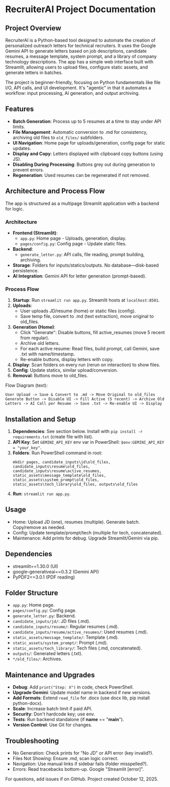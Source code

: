 # RecruiterAI Project Documentation

## Project Overview
RecruiterAI is a Python-based tool designed to automate the creation of personalized outreach letters for technical recruiters. It uses the Google Gemini API to generate letters based on job descriptions, candidate resumes, a message template, system prompt, and a library of company technology descriptions. The app has a simple web interface built with Streamlit, allowing users to upload files, configure static assets, and generate letters in batches.

The project is beginner-friendly, focusing on Python fundamentals like file I/O, API calls, and UI development. It's "agentic" in that it automates a workflow: input processing, AI generation, and output archiving.

## Features
- **Batch Generation**: Process up to 5 resumes at a time to stay under API limits.
- **File Management**: Automatic conversion to .md for consistency, archiving old files to `old_files/` subfolders.
- **UI Navigation**: Home page for uploads/generation, config page for static updates.
- **Display and Copy**: Letters displayed with clipboard copy buttons (using JS).
- **Disabling During Processing**: Buttons grey out during generation to prevent errors.
- **Regeneration**: Used resumes can be regenerated if not removed.

## Architecture and Process Flow
The app is structured as a multipage Streamlit application with a backend for logic.

### Architecture
- **Frontend (Streamlit)**:
  - `app.py`: Home page - Uploads, generation, display.
  - `pages/config.py`: Config page - Update static files.
- **Backend**:
  - `generate_letter.py`: API calls, file reading, prompt building, archiving.
- **Storage**: Folders for inputs/statics/outputs. No database—disk-based persistence.
- **AI Integration**: Gemini API for letter generation (prompt-based).

### Process Flow
1. **Startup**: Run `streamlit run app.py`. Streamlit hosts at `localhost:8501`.
2. **Uploads**:
   - User uploads JD/resume (home) or static files (config).
   - Save temp file, convert to .md (text extraction), move original to old_files.
3. **Generation (Home)**:
   - Click "Generate": Disable buttons, fill active_resumes (move 5 recent from regular).
   - Archive old letters.
   - For each active resume: Read files, build prompt, call Gemini, save .txt with name/timestamp.
   - Re-enable buttons, display letters with copy.
4. **Display**: Scan folders on every run (rerun on interaction) to show files.
5. **Config**: Update statics, similar upload/conversion.
6. **Removal**: Buttons move to old_files.

Flow Diagram (text):
```
User Upload -> Save & Convert to .md -> Move Original to old_files
Generate Button -> Disable UI -> Fill Active (5 recent) -> Archive Old Letters -> AI Call per Resume -> Save .txt -> Re-enable UI -> Display
```

## Installation and Setup
1. **Dependencies**: See section below. Install with `pip install -r requirements.txt` (create file with list).
2. **API Key**: Set `GEMINI_API_KEY` env var in PowerShell: `$env:GEMINI_API_KEY = "your_key"`.
3. **Folders**: Run PowerShell command in root:
   ```
   mkdir pages, candidate_inputs\jd\old_files, candidate_inputs\resume\old_files, candidate_inputs\resume\active_resumes, static_assets\message_template\old_files, static_assets\system_prompt\old_files, static_assets\tech_library\old_files, outputs\old_files
   ```
4. **Run**: `streamlit run app.py`.

## Usage
- Home: Upload JD (one), resumes (multiple). Generate batch. Copy/remove as needed.
- Config: Update template/prompt/tech (multiple for tech, concatenated).
- Maintenance: Add prints for debug. Upgrade Streamlit/Gemini via pip.

## Dependencies
- streamlit==1.30.0 (UI)
- google-generativeai==0.3.2 (Gemini API)
- PyPDF2==3.0.1 (PDF reading)

## Folder Structure
- `app.py`: Home page.
- `pages/config.py`: Config page.
- `generate_letter.py`: Backend.
- `candidate_inputs/jd/`: JD files (.md).
- `candidate_inputs/resume/`: Regular resumes (.md).
- `candidate_inputs/resume/active_resumes/`: Used resumes (.md).
- `static_assets/message_template/`: Template (.md).
- `static_assets/system_prompt/`: Prompt (.md).
- `static_assets/tech_library/`: Tech files (.md, concatenated).
- `outputs/`: Generated letters (.txt).
- `*/old_files/`: Archives.

## Maintenance and Upgrades
- **Debug**: Add `print("Step: X")` in code, check PowerShell.
- **Upgrade Gemini**: Update model name in backend if new versions.
- **Add Formats**: Extend `read_file` for .docx (use docx lib, pip install python-docx).
- **Scale**: Increase batch limit if paid API.
- **Security**: Don't hardcode key; use env.
- **Tests**: Run backend standalone (if __name__ == "__main__").
- **Version Control**: Use Git for changes.

## Troubleshooting
- No Generation: Check prints for "No JD" or API error (key invalid?).
- Files Not Showing: Ensure .md, scan logic correct.
- Navigation: Use manual links if sidebar fails (folder misspelled?).
- Errors: Read tracebacks bottom-up. Google "Streamlit [error]".

For questions, add issues if on GitHub. Project created October 12, 2025.
